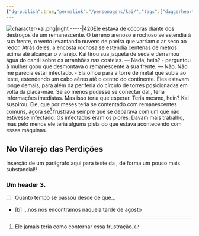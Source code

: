 ```yaml
---
{"dg-publish":true,"permalink":"/personagens/kai/","tags":["daggerheart"]}
---
```



![character-kai.png|right -----|420](/img/user/Imagens/Personagens/character-kai.png)Ele estava de cócoras diante dos destroços de um remanescente. O terreno arenoso e rochoso se estendia à sua frente, o vento levantando nuvens de poeira que varriam o ar seco ao redor. Atrás deles, a encosta rochosa se estendia centenas de metros acima até alcançar o vilarejo. Kai tirou sua jaqueta de seda e derramou água do cantil sobre os arranhões nas costelas.
— Nada, hein? - perguntou à mulher gopu que desmontava o remanescente à sua frente.
— Não. Não me parecia estar infectado. - Ela olhou para a torre de metal que subia ao leste, estendendo um cabo aéreo até o centro do continente. Eles estavam longe demais, para além da periferia do círculo de torres posicionadas em volta da placa-mãe. Se ao menos pudesse se conectar dali, teria informações imediatas. Mas isso teria que esperar.
Teria mesmo, hein?
Kai suspirou. Ele, que por meses teria se contentado com remanescentes comuns, agora se[^1] frustrava sempre que se deparava com um que não estivesse infectado. Os infectados eram os piores: Davam mais trabalho, mas pelo menos ele teria alguma pista do que estava acontecendo com essas máquinas.

## No Vilarejo das Perdições
Inserção de um parágrafo aqui para teste da , de forma um pouco mais substancial!!

### Um header 3.
- [ ] Quanto tempo se passou desde de que...
- [b] ...nós nos encontramos naquela tarde de agosto









[^1]: Ele jamais teria como contornar essa frustração.

